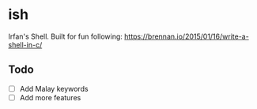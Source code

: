 # ish

Irfan's Shell. Built for fun following: https://brennan.io/2015/01/16/write-a-shell-in-c/

## Todo

- [ ] Add Malay keywords
- [ ] Add more features
